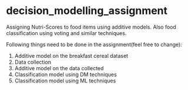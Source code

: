 # decision_modelling_assignment

Assigning Nutri-Scores to food items using additive models. Also food classification using voting and similar techniques. 

Following things need to be done in the assignment(feel free to change):
1. Additive model on the breakfast cereal dataset
2. Data collection
3. Additive model on the data collected
4. Classification model using DM techniques
5. Classification model using ML techniques


